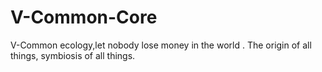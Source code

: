 # V-Common-Core
V-Common ecology,let nobody lose money in the world .  The origin of all things, symbiosis of all things. 
